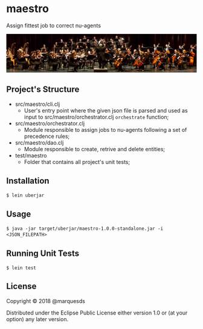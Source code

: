 # maestro

Assign fittest job to correct nu-agents


![Orchestra](resources/images/orchestra.jpg)


## Project's Structure

 - src/maestro/cli.clj
    - User's entry point where the given json file is parsed and used as input to src/maestro/orchestrator.clj `orchestrate` function;
 - src/maestro/orchestrator.clj
    - Module responsible to assign jobs to nu-agents following a set of precedence rules;
 - src/maestro/dao.clj
    - Module responsible to create, retrive and delete entities;
 - test/maestro
    - Folder that contains all project's unit tests;


## Installation

    $ lein uberjar


## Usage

    $ java -jar target/uberjar/maestro-1.0.0-standalone.jar -i <JSON_FILEPATH>


## Running Unit Tests

    $ lein test


## License

Copyright © 2018 @marquesds

Distributed under the Eclipse Public License either version 1.0 or (at
your option) any later version.
